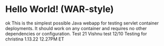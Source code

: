 Hello World! (WAR-style)
===============


ok
This is the simplest possible Java webapp for testing servlet container deployments.  It should work on any container and requires no other dependencies or configuration.
Test 21
Vishnu test 12/10
Testing for christina 
1.13.22 12.27PM ET
